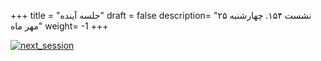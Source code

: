 +++
title = "جلسه آینده"
draft = false
description= "نشست ۱۵۴. چهارشنبه ۲۵ مهر ماه"
weight= -1
+++

[![next_session](../../img/next_session.png)](../../img/next_session.png)
